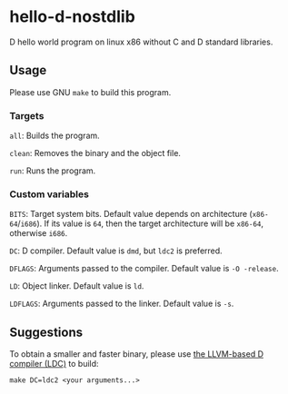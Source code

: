 # hello-d-nostdlib
D hello world program on linux x86 without C and D standard libraries.

## Usage
Please use GNU ``make`` to build this program.

### Targets

``all``: Builds the program.

``clean``: Removes the binary and the object file.

``run``: Runs the program.

### Custom variables

``BITS``: Target system bits. Default value depends on architecture (``x86-64``/``i686``). If its value is ``64``, then the target architecture will be ``x86-64``, otherwise ``i686``.

``DC``: D compiler. Default value is ``dmd``, but ``ldc2`` is preferred.

``DFLAGS``: Arguments passed to the compiler. Default value is ``-O -release``.

``LD``: Object linker. Default value is ``ld``.

``LDFLAGS``: Arguments passed to the linker. Default value is ``-s``.

## Suggestions
To obtain a smaller and faster binary, please use <a href="https://github.com/ldc-developers/ldc">the LLVM-based D compiler (LDC)</a> to build:

``make DC=ldc2 <your arguments...>``
